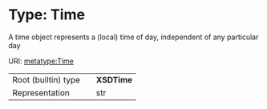 
# Type: Time


A time object represents a (local) time of day, independent of any particular day

URI: [metatype:Time](https://w3id.org/linkml/meta/types/Time)

|  |  |  |
| --- | --- | --- |
| Root (builtin) type | | **XSDTime** |
| Representation | | str |
